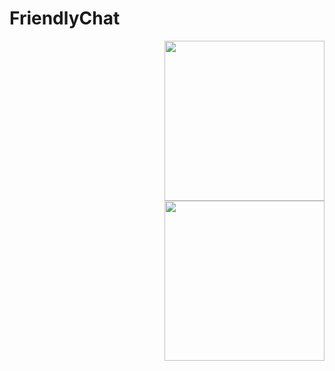 # FriendlyChat

<img src="https://github.com/arbiyanto/friendlychat/blob/master/screenshot/preview1.png" width=256 align=right />
<img src="https://github.com/arbiyanto/friendlychat/blob/master/screenshot/preview2.png" width=256 align=right />